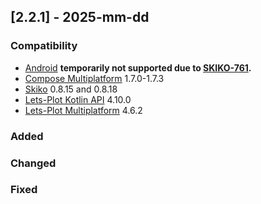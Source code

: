 ## [2.2.1] - 2025-mm-dd

### Compatibility

- [Android](https://developer.android.com/compose) **temporarily not supported due to [SKIKO-761](https://youtrack.jetbrains.com/issue/SKIKO-761).**
- [Compose Multiplatform](https://github.com/JetBrains/compose-multiplatform) 1.7.0-1.7.3
- [Skiko](https://github.com/JetBrains/skiko) 0.8.15 and 0.8.18
- [Lets-Plot Kotlin API](https://github.com/JetBrains/lets-plot-kotlin) 4.10.0
- [Lets-Plot Multiplatform](https://github.com/JetBrains/lets-plot) 4.6.2

### Added

### Changed

### Fixed
